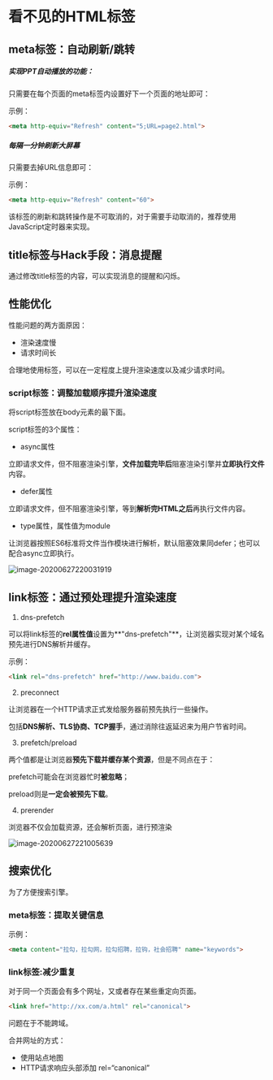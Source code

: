 # 看不见的HTML标签

## meta标签：自动刷新/跳转

##### 实现PPT自动播放的功能：

只需要在每个页面的meta标签内设置好下一个页面的地址即可：

示例：

```html
<meta http-equiv="Refresh" content="5;URL=page2.html">
```

##### 每隔一分钟刷新大屏幕

只需要去掉URL信息即可：

示例：

```html
<meta http-equiv="Refresh" content="60">
```

该标签的刷新和跳转操作是不可取消的，对于需要手动取消的，推荐使用JavaScript定时器来实现。

## title标签与Hack手段：消息提醒

通过修改title标签的内容，可以实现消息的提醒和闪烁。

## 性能优化

性能问题的两方面原因：

* 渲染速度慢
* 请求时间长

合理地使用标签，可以在一定程度上提升渲染速度以及减少请求时间。

### script标签：调整加载顺序提升渲染速度

将script标签放在body元素的最下面。

script标签的3个属性：

* async属性

​      立即请求文件，但不阻塞渲染引擎，**文件加载完毕后**阻塞渲染引擎并**立即执行文件**内容。

* defer属性

​      立即请求文件，但不阻塞渲染引擎，等到**解析完HTML之后**再执行文件内容。

* type属性，属性值为module

​       让浏览器按照ES6标准将文件当作模块进行解析，默认阻塞效果同defer；也可以配合async立即执行。

![image-20200627220031919](C:\Users\76110\AppData\Roaming\Typora\typora-user-images\image-20200627220031919.png)

## link标签：通过预处理提升渲染速度

1. dns-prefetch

可以将link标签的**rel属性值**设置为**"dns-prefetch"**，让浏览器实现对某个域名预先进行DNS解析并缓存。

示例：

```html
<link rel="dns-prefetch" href="http://www.baidu.com">
```

2. preconnect

让浏览器在一个HTTP请求正式发给服务器前预先执行一些操作。

包括**DNS解析、TLS协商、TCP握手**，通过消除往返延迟来为用户节省时间。

3. prefetch/preload

两个值都是让浏览器**预先下载并缓存某个资源**，但是不同点在于：

prefetch可能会在浏览器忙时**被忽略**；

preload则是**一定会被预先下载**。

4. prerender

浏览器不仅会加载资源，还会解析页面，进行预渲染

![image-20200627221005639](C:\Users\76110\AppData\Roaming\Typora\typora-user-images\image-20200627221005639.png)

## 搜索优化

为了方便搜索引擎。

### meta标签：提取关键信息

示例：

```html
<meta content="拉勾，拉勾网，拉勾招聘，拉钩，社会招聘" name="keywords">
```

### link标签:减少重复

对于同一个页面会有多个网址，又或者存在某些重定向页面。

```html
<link href="http://xx.com/a.html" rel="canonical">
```

问题在于不能跨域。

合并网址的方式：

* 使用站点地图
* HTTP请求响应头部添加 rel=“canonical”

















